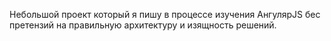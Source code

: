 Небольшой проект который я пишу в процессе изучения АнгулярJS
бес претензий на правильную архитектуру и изящность решений.
